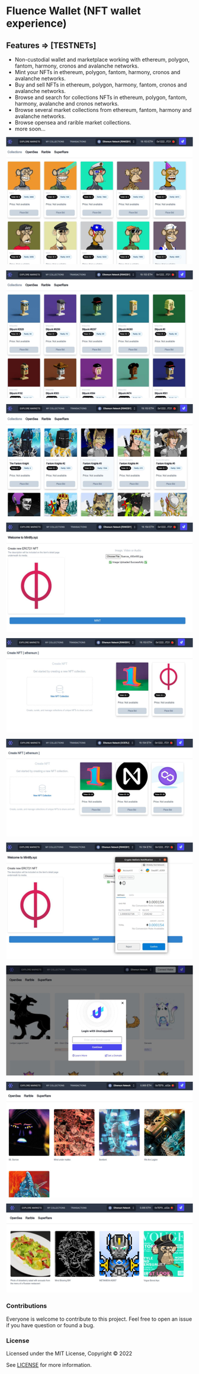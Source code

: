 # Fluence Wallet (NFT wallet experience)

## Features => [TESTNETs]

- Non-custodial wallet and marketplace working with ethereum, polygon, fantom, harmony, cronos and avalanche networks.
- Mint your NFTs in ethereum, polygon, fantom, harmony, cronos and avalanche networks.
- Buy and sell NFTs in ethereum, polygon, harmony, fantom, cronos and avalanche networks.
- Browse and search for collections NFTs in ethereum, polygon, fantom, harmony, avalanche and cronos networks.
- Browse several market collections from ethereum, fantom, harmony and avalanche networks.
- Browse opensea and rarible market collections.
- more soon...

![eth_collections1 v0.1](/docs/eth_collections1.jpg "eth_collections1")

![bsc_collection1 v0.1](/docs/bsc_collection1.jpg "bsc_collection1")

![ftm_collection1 v0.1](/docs/ftm_collection1.jpg "ftm_collection1")

![create_nft_rinkeby1](/docs/create_nft_rinkeby1.jpg "create_nft_rinkeby1")

![minted_rinkeby1 v0.1](/docs/minted_rinkeby1.jpg "minted_rinkeby1")

![Minting Goerli v0.1](/docs/mint_ethereum.jpg "Minting Goerli")

![fee_minting_rinkeby1](/docs/fee_minting_rinkeby1.jpg "fee_minting_rinkeby1")

![Dashboard v0.1](/docs/Screenshot1.jpg "Dashboard")

![Dashboard v0.1](/docs/Screenshot2.jpg "Dashboard")

![Dashboard v0.1](/docs/Screenshot6.jpg "Dashboard")

### Contributions

Everyone is welcome to contribute to this project. Feel free to open an issue if you have question or found a bug.

### License

Licensed under the MIT License, Copyright © 2022

See [LICENSE](LICENSE) for more information.
